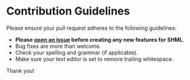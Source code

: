 # Contribution Guidelines

Please ensure your pull request adheres to the following guidelines:

- **Please [open an issue](https://github.com/MaxCDN/shml/issues) before creating any new features for SHML**.
- Bug fixes are more than welcome.
- Check your spelling and grammar (if applicable).
- Make sure your text editor is set to remove trailing whitespace.

Thank you!
